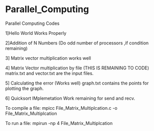 # Parallel_Computing
Parallel Computing Codes 

1]Hello World Works Properly

2]Addition of N Numbers (Do odd number of processors ,if condition remaining)

3] Matrix vector multiplication works well

4] Matrix Vector multiplication by file (THIS IS REMAINING TO CODE)
matrix.txt and vector.txt are the input files.

5] Calculating the error (Works well)
graph.txt contains the points for plotting the graph. 

6] Quicksort IMplemetation
Work remaining for send and recv.



To compile a file:
mpicc File_Matrix_Multiplcation.c -o File_Matrix_Multiplcation

To run a file:
mpirun -np 4 File_Matrix_Multiplcation
